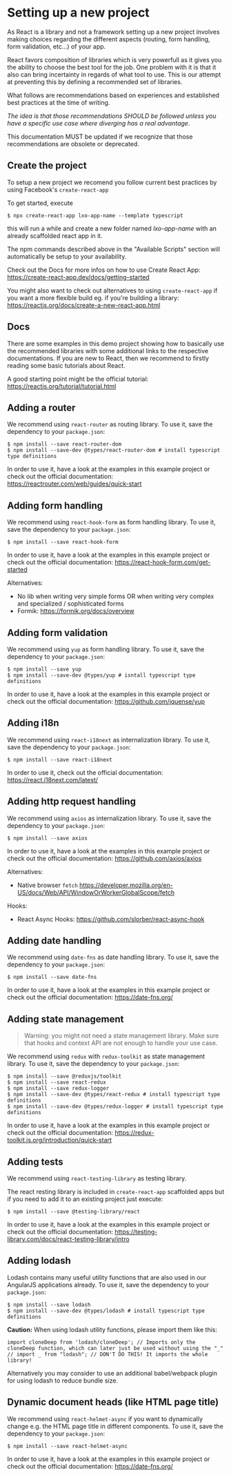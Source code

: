 # Setting up a new project

As React is a library and not a framework setting up a new project involves making choices regarding the different aspects (routing, form handling, form validation, etc...) of your app. 

React favors composition of libraries which is very powerfull as it gives you the ability to choose the best tool for the job. One problem with it is that it also can bring incertainty in regards of what tool to use. This is our attempt at preventing this by defining a recommended set of libraries.

What follows are recommendations based on experiences and established best practices at the time of writing.

*The idea is that those recommendations SHOULD be followed unless you have a specific use case where diverging has a real advantage*. 

This documentation MUST be updated if we recognize that those recommendations are obsolete or deprecated.

## Create the project

To setup a new project we recomend you follow current best practices by using Facebook's `create-react-app`

To get started, execute 

  ```
  $ npx create-react-app lxo-app-name --template typescript
  ```

this will run a while and create a new folder named _lxo-app-name_ with an already scaffolded react app in it.

The npm commands described above in the "Available Scripts" section will automatically be setup to your availability.

Check out the Docs for more infos on how to use Create React App: https://create-react-app.dev/docs/getting-started

You might also want to check out alternatives to using `create-react-app` if you want a more flexible build eg. if you're building a library: https://reactjs.org/docs/create-a-new-react-app.html

## Docs

There are some examples in this demo project showing how to basically use the recommended libraries with some additional
links to the respective documentations. If you are new to React, then we recommend to firstly reading some
basic tutorials about React. 

A good starting point might be the official tutorial: https://reactjs.org/tutorial/tutorial.html


## Adding a router

We recommend using `react-router` as routing library. To use it, save the dependency to your `package.json`:

  ```
  $ npm install --save react-router-dom
  $ npm install --save-dev @types/react-router-dom # install typescript type definitions
  ```

In order to use it, have a look at the examples in this example project or check out the official documentation: https://reactrouter.com/web/guides/quick-start

## Adding form handling

We recommend using `react-hook-form` as form handling library. To use it, save the dependency to your `package.json`:

  ```
  $ npm install --save react-hook-form
  ```

In order to use it, have a look at the examples in this example project or check out the official documentation: https://react-hook-form.com/get-started

Alternatives: 

 - No lib when writing very simple forms OR when writing very complex and specialized / sophisticated forms
 - Formik: https://formik.org/docs/overview

## Adding form validation

We recommend using `yup` as form handling library. To use it, save the dependency to your `package.json`:

  ```
  $ npm install --save yup
  $ npm install --save-dev @types/yup # isntall typescript type definitions
  ```

In order to use it, have a look at the examples in this example project or check out the official documentation: https://github.com/jquense/yup

## Adding i18n

We recommend using `react-i18next` as internalization library. To use it, save the dependency to your `package.json`:

  ```
  $ npm install --save react-i18next
  ```

In order to use it, check out the official documentation: https://react.i18next.com/latest/

## Adding http request handling

We recommend using `axios` as internalization library. To use it, save the dependency to your `package.json`:

  ```
  $ npm install --save axios
  ```

In order to use it, have a look at the examples in this example project or check out the official documentation: https://github.com/axios/axios

Alternatives:

 - Native browser `fetch` https://developer.mozilla.org/en-US/docs/Web/API/WindowOrWorkerGlobalScope/fetch

Hooks:

- React Async Hooks: https://github.com/slorber/react-async-hook

## Adding date handling

We recommend using `date-fns` as date handling library. To use it, save the dependency to your `package.json`:

  ```
  $ npm install --save date-fns
  ```

In order to use it, have a look at the examples in this example project or check out the official documentation: https://date-fns.org/

## Adding state management

> Warning: you might not need a state management library. Make sure that hooks and context API are not enough to handle your use case.

We recommend using `redux` with `redux-toolkit` as state management library. To use it, save the dependency to your `package.json`:

  ```
  $ npm install --save @reduxjs/toolkit
  $ npm install --save react-redux
  $ npm install --save redux-logger
  $ npm install --save-dev @types/react-redux # install typescript type definitions
  $ npm install --save-dev @types/redux-logger # install typescript type definitions  
  ```

In order to use it, have a look at the examples in this example project or check out the official documentation: https://redux-toolkit.js.org/introduction/quick-start

## Adding tests

We recommend using `react-testing-library` as testing library.

The react resting library is included in `create-react-app` scaffolded apps but if you need to add it to an existing project just execute:

  ```
  $ npm install --save @testing-library/react
  ```

In order to use it, have a look at the examples in this example project or check out the official documentation: https://testing-library.com/docs/react-testing-library/intro

## Adding lodash

Lodash contains many useful utility functions that are also used in our AngularJS applications already. To use it, save the dependency to your `package.json`:

  ```
  $ npm install --save lodash
  $ npm install --save-dev @types/lodash # install typescript type definitions
  ```

**Caution:** When using lodash utility functions, please import them like this:
  ```
import cloneDeep from 'lodash/cloneDeep'; // Imports only the cloneDeep function, which can later just be used without using the "_"
// import _ from "lodash"; // DON'T DO THIS! It imports the whole library!
  ```

Alternatively you may consider to use an additional babel/webpack plugin for using lodash to reduce bundle size.

## Dynamic document heads (like HTML page title)

We recommend using `react-helmet-async` if you want to dynamically change e.g. the HTML page title in different components. To use it, save the dependency to your `package.json`:

  ```
  $ npm install --save react-helmet-async
  ```

In order to use it, have a look at the examples in this example project or check out the official documentation: https://date-fns.org/

